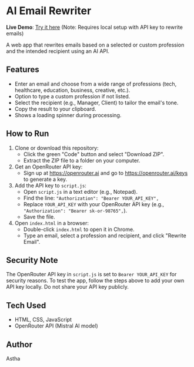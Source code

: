 # AI Email Rewriter

**Live Demo**: [Try it here](https://YOUR_USERNAME.github.io/email-rewriter) (Note: Requires local setup with API key to rewrite emails)

A web app that rewrites emails based on a selected or custom profession and the intended recipient using an AI API.

## Features
- Enter an email and choose from a wide range of professions (tech, healthcare, education, business, creative, etc.).
- Option to type a custom profession if not listed.
- Select the recipient (e.g., Manager, Client) to tailor the email's tone.
- Copy the result to your clipboard.
- Shows a loading spinner during processing.

## How to Run
1. Clone or download this repository:
   - Click the green "Code" button and select "Download ZIP".
   - Extract the ZIP file to a folder on your computer.
2. Get an OpenRouter API key:
   - Sign up at https://openrouter.ai and go to https://openrouter.ai/keys to generate a key.
3. Add the API key to `script.js`:
   - Open `script.js` in a text editor (e.g., Notepad).
   - Find the line: `"Authorization": "Bearer YOUR_API_KEY",`
   - Replace `YOUR_API_KEY` with your OpenRouter API key (e.g., `"Authorization": "Bearer sk-or-98765",`).
   - Save the file.
4. Open `index.html` in a browser:
   - Double-click `index.html` to open it in Chrome.
   - Type an email, select a profession and recipient, and click "Rewrite Email".

## Security Note
The OpenRouter API key in `script.js` is set to `Bearer YOUR_API_KEY` for security reasons. To test the app, follow the steps above to add your own API key locally. Do not share your API key publicly.

## Tech Used
- HTML, CSS, JavaScript
- OpenRouter API (Mistral AI model)

## Author
Astha
